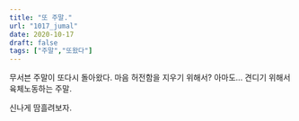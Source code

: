 ```yaml
---
title: "또 주말."
url: "1017_jumal"
date: 2020-10-17
draft: false
tags: ["주말","또왔다"]
---
```

무서븐 주말이 또다시 돌아왔다.
마음 허전함을 지우기 위해서? 아마도... 견디기 위해서
육체노동하는 주말.

신나게 땀흘려보자.
